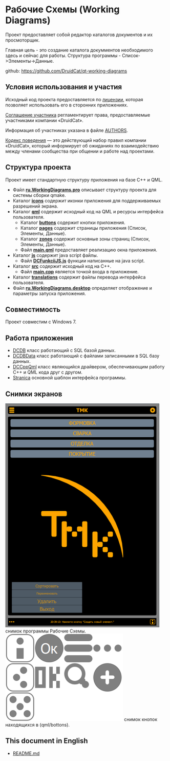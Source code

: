﻿# Рабочие Схемы (Working Diagrams)

Проект предоставляет собой редактор каталогов документов и их просмоторщик.

Главная цель - это создание каталога докумментов необходимого здесь и сейчас для работы.
Структура программы - Список->Элементы->Данные.

github:
https://github.com/DruidCat/qt-working-diagrams

## Условия использования и участия

Исходный код проекта предоставляется по [лицензии](LICENSE.BSD-3-Clause.md),
которая позволяет использовать его в сторонних приложениях.

[Соглашение участника](CONTRIBUTING.md) регламентирует права,
предоставляемые участниками компании «DruidCat».

Информация об участниках указана в файле [AUTHORS](AUTHORS.md).

[Кодекс поведения](CODE_OF_CONDUCT.md) — это действующий набор правил компании «DruidCat», который информирует
об ожиданиях по взаимодействию между членами сообщества при общении и работе над проектами.

## Структура проекта

Проект имеет стандартную структуру приложения на базе C++ и QML.

* Файл **[ru.WorkingDiagrams.pro](ru.WorkingDiagrams.pro)**
        описывает структуру проекта для системы сборки qmake.
* Каталог **[icons](icons)** содержит иконки приложения для поддерживаемых разрешений экрана.
* Каталог **[qml](qml)** содержит исходный код на QML и ресурсы интерфейса пользователя.
	* Каталог **[buttons](qml/buttons)** содержит кнопки приложения.
	* Каталог **[pages](qml/pages)** содержит страницы приложения (Список, Элементы, Данные).
	* Каталог **[zones](qml/zones)** содержит основные зоны страниц (Список, Элементы, Данные).
	* Файл **[main.qml](qml/ru.WorkingDiagrams.qml)**
                предоставляет реализацию окна приложения.
* Каталог **[js](js)** содержит java script файлы.
	* Файл **[DCFunkciiJS.js](js/DCFunkciiJS.js)**
				функции написанные на java script.
* Каталог **[src](src)** содержит исходный код на C++.
    * Файл **[main.cpp](src/main.cpp)** является точкой входа в приложение.
* Каталог **[translations](translations)** содержит файлы перевода интерфейса пользователя.
* Файл **[ru.WorkingDiagrams.desktop](ru.WorkingDiagrams.desktop)**
        определяет отображение и параметры запуска приложения.
        
## Совместимость

Проект совместим с Windows 7.

## Работа приложения

- [DCDB](src/dcdb.h) класс работающий с SQL базой данных.
- [DCDBData](src/dcdbdata.h) класс работающий с файлами записанными в SQL базу данных.
- [DCCppQml](src/cppqml.h) класс являющийся драйвером, обеспечивающим работу С++ и QML кода друг с другом.
- [Stranica](qml/pages/Stranica.qml) основной шаблон интерфейса программы.

## Снимки экранов

![screenshots](screenshots/ru.WorkingDiagrams.png) снимок программы Рабочие Схемы.
![screenshots](screenshots/KnopkiQML.png) снимок кнопок находящихся в (qml/bottons).

## This document in English

- [README.md](README.md)
